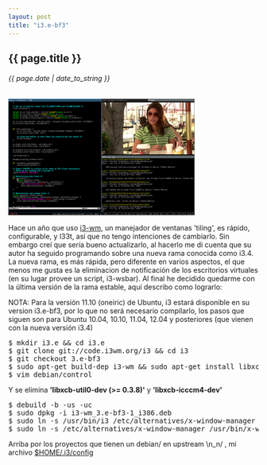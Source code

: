 ```yaml
---
layout: post
title: "i3.e-bf3"
---
```


## {{ page.title }}
###### {{ page.date | date_to_string }}

[![alt text](/assets/img/36.png)](http://i3wm.org/screenshots/)

Hace un año que uso [i3-wm](http://i3wm.org), un manejador de ventanas 'tiling', es rápido, configurable, y l33t, así que no tengo intenciones de cambiarlo. Sin embargo creí que sería bueno actualizarlo, al hacerlo me di cuenta que su autor ha seguido programando sobre una nueva rama conocida como i3.4. La nueva rama, es más rápida, pero diferente en varios aspectos, el que menos me gusta es la eliminacion de notificación de los escritorios virtuales (en su lugar provee un script, i3-wsbar). Al final he decidido quedarme con la última versión de la rama estable, aquí describo como lograrlo:

NOTA: Para la versión 11.10 (oneiric) de Ubuntu, i3 estará disponible en su version i3.e-bf3, por lo que no será necesario compilarlo, los pasos que siguen son para Ubuntu 10.04, 10.10, 11.04, 12.04 y posteriores (que vienen con la nueva versión i3.4)

<pre class="sh_sh">
$ mkdir i3.e &amp&amp cd i3.e
$ git clone git://code.i3wm.org/i3 && cd i3
$ git checkout 3.e-bf3
$ sudo apt-get build-dep i3-wm &amp&amp sudo apt-get install libxcb-randr0-dev libyajl-dev
$ vim debian/control 
</pre>

Y se elimina **'libxcb-util0-dev (>= 0.3.8)'** y **'libxcb-icccm4-dev'**

<pre class="sh_sh">
$ debuild -b -us -uc
$ sudo dpkg -i i3-wm_3.e-bf3-1_i386.deb
$ sudo ln -s /usr/bin/i3 /etc/alternatives/x-window-manager
$ sudo ln -s /etc/alternatives/x-window-manager /usr/bin/x-window-manager
</pre>

Arriba por los proyectos que tienen un debian/ en upstream \n_n/ , mi archivo [$HOME/.i3/config](https://gist.github.com/1223434)
